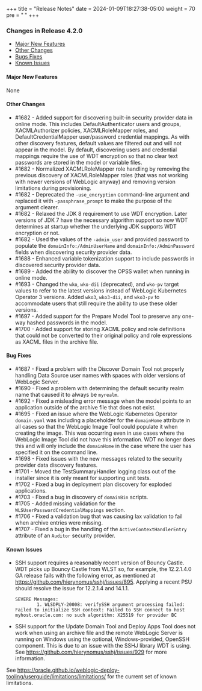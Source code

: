 +++
title = "Release Notes"
date = 2024-01-09T18:27:38-05:00
weight = 70
pre = "<b> </b>"
+++


### Changes in Release 4.2.0
- [Major New Features](#major-new-features)
- [Other Changes](#other-changes)
- [Bugs Fixes](#bug-fixes)
- [Known Issues](#known-issues)


#### Major New Features
None

#### Other Changes
- #1682 - Added support for discovering built-in security provider data in online mode.  This includes
  DefaultAuthenticator users and groups, XACMLAuthorizer policies, XACMLRoleMapper roles, and DefaultCredentialMapper
  user/password credential mappings. As with other discovery features, default values are filtered out and will not
  appear in the model.  By default, discovering users and credential mappings require the use of WDT encryption so that
  no clear text passwords are stored in the model or variable files.
- #1682 - Normalized XACMLRoleMapper role handling by removing the previous discovery of XACMLRoleMapper roles (that was
  not working with newer versions of WebLogic anyway) and removing version limitations during provisioning.
- #1682 - Deprecated the `-use_encryption` command-line argument and replaced it with `-passphrase_prompt` to make the
  purpose of the argument clearer.
- #1682 - Relaxed the JDK 8 requirement to use WDT encryption.  Later versions of JDK 7 have the necessary algorithm
  support so now WDT determines at startup whether the underlying JDK supports WDT encryption or not.
- #1682 - Used the values of the `-admin_user` and provided password to populate the `domainInfo:/AdminUserName` and
  `domainInfo:/AdminPassword` fields when discovering security provider data.
- #1688 - Enhanced variable tokenization support to include passwords in discovered security provider data. 
- #1689 - Added the ability to discover the OPSS wallet when running in online mode.
- #1693 - Changed the `wko`, `wko-dii` (deprecated), and `wko-pv` target values to refer to the latest versions instead
  of WebLogic Kubernetes Operator 3 versions.  Added `wko3`, `wko3-dii`, and `wko3-pv` to accommodate users that still
  require the ability to use these older versions.
- #1697 - Added support for the Prepare Model Tool to preserve any one-way hashed passwords in the model. 
- #1700 - Added support for storing XACML policy and role definitions that could not be converted to their original
  policy and role expressions as XACML files in the archive file.

#### Bug Fixes
- #1687 - Fixed a problem with the Discover Domain Tool not properly handling Data Source user names with spaces with
  older versions of WebLogic Server.
- #1690 - Fixed a problem with determining the default security realm name that caused it to always be `myrealm`.
- #1692 - Fixed a misleading error message when the model points to an application outside of the archive file that
  does not exist.
- #1695 - Fixed an issue where the WebLogic Kubernetes Operator `domain.yaml` was including a placeholder for the
  `domainHome` attribute in all cases so that the WebLogic Image Tool could populate it when creating the image.
  This was occurring even in use cases where the WebLogic Image Tool did not have this information.  WDT no longer does
  this and will only include the `domainHome` in the case where the user has specified it on the command line.
- #1698 - Fixed issues with the new messages related to the security provider data discovery features.
- #1701 - Moved the TestSummaryHandler logging class out of the installer since it is only meant for supporting unit tests.
- #1702 - Fixed a bug in deployment plan discovery for exploded applications.
- #1703 - Fixed a bug in discovery of `domainBin` scripts.
- #1705 - Added missing validation for the `WLSUserPasswordCredentialMappings` section.
- #1706 - Fixed a validation bug that was causing lax validation to fail when archive entries were missing.
- #1707 - Fixed a bug in the handling of the `ActiveContextHandlerEntry` attribute of an `Auditor` security provider.

#### Known Issues
- SSH support requires a reasonably recent version of Bouncy Castle.  WDT picks up Bouncy Castle from WLST so, for example,
  the 12.2.1.4.0 GA release fails with the following error, as mentioned at https://github.com/hierynomus/sshj/issues/895.
  Applying a recent PSU should resolve the issue for 12.2.1.4 and 14.1.1.

  ```shell
  SEVERE Messages:
          1. WLSDPLY-20008: verifySSH argument processing failed: Failed to initialize SSH context: Failed to SSH connect to host myhost.oracle.com: no such algorithm: X25519 for provider BC
  ```

- SSH support for the Update Domain Tool and Deploy Apps Tool does not work when using an archive file and the remote 
  WebLogic Server is running on Windows using the optional, Windows-provided, OpenSSH component.  This is due to an
  issue with the SSHJ library WDT is using.  See https://github.com/hierynomus/sshj/issues/929 for more information.

See https://oracle.github.io/weblogic-deploy-tooling/userguide/limitations/limitations/ for the current set of known limitations.
